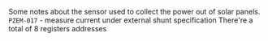 Some notes about the sensor used to collect the power out of solar panels.
`PZEM-017` - measure current under external shunt specification
There're a total of 8 registers addresses

 
